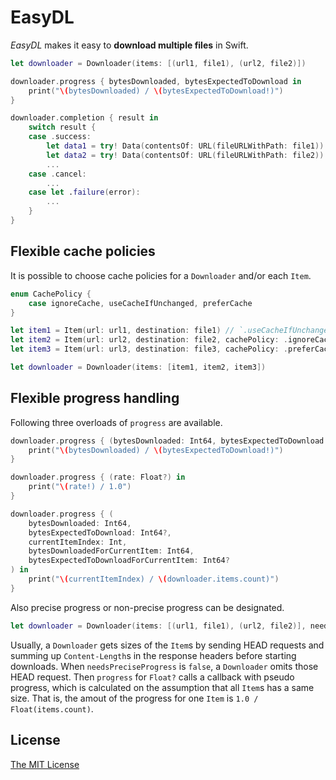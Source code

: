 # EasyDL

_EasyDL_ makes it easy to **download multiple files** in Swift.

```swift
let downloader = Downloader(items: [(url1, file1), (url2, file2)])

downloader.progress { bytesDownloaded, bytesExpectedToDownload in
    print("\(bytesDownloaded) / \(bytesExpectedToDownload!)")
}

downloader.completion { result in
    switch result {
    case .success:
        let data1 = try! Data(contentsOf: URL(fileURLWithPath: file1))
        let data2 = try! Data(contentsOf: URL(fileURLWithPath: file2))
        ...
    case .cancel:
        ...
    case let .failure(error):
        ...
    }
}
```

## Flexible cache policies

It is possible to choose cache policies for a `Downloader` and/or each `Item`.

```swift
enum CachePolicy {
    case ignoreCache, useCacheIfUnchanged, preferCache
}
```

```swift
let item1 = Item(url: url1, destination: file1) // `.useCacheIfUnchanged` by default
let item2 = Item(url: url2, destination: file2, cachePolicy: .ignoreCache)
let item3 = Item(url: url3, destination: file3, cachePolicy: .preferCache)

let downloader = Downloader(items: [item1, item2, item3])
```

## Flexible progress handling

Following three overloads of `progress` are available.

```swift
downloader.progress { (bytesDownloaded: Int64, bytesExpectedToDownload: Int64?) in
    print("\(bytesDownloaded) / \(bytesExpectedToDownload!)")
}
```

```swift
downloader.progress { (rate: Float?) in
    print("\(rate!) / 1.0")
}
```

```swift
downloader.progress { (
    bytesDownloaded: Int64,
    bytesExpectedToDownload: Int64?,
    currentItemIndex: Int,
    bytesDownloadedForCurrentItem: Int64,
    bytesExpectedToDownloadForCurrentItem: Int64?
) in
    print("\(currentItemIndex) / \(downloader.items.count)")
}
```

Also precise progress or non-precise progress can be designated.

```swift
let downloader = Downloader(items: [(url1, file1), (url2, file2)], needsPreciseProgress: false)
```

Usually, a `Downloader` gets sizes of the `Item`s by sending HEAD requests and summing up `Content-Length`s in the response headers before starting downloads. When `needsPreciseProgress` is `false`, a `Downloader` omits those HEAD request. Then `progress` for `Float?` calls a callback with pseudo progress, which is calculated on the assumption that all `Item`s has a same size. That is, the amout of the progress for one `Item` is `1.0 / Float(items.count)`.

## License

[The MIT License](LICENSE)
